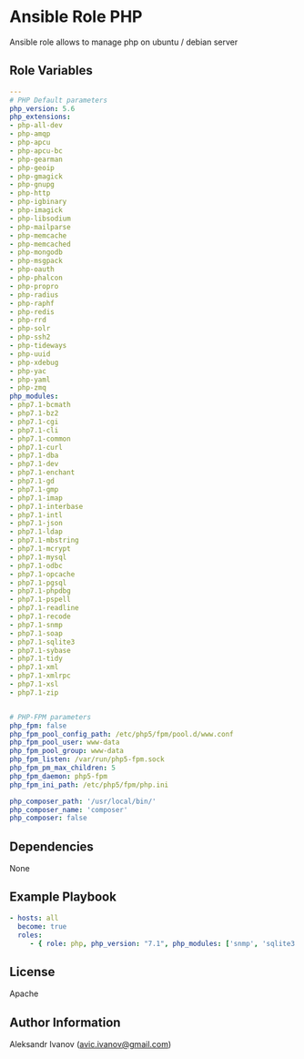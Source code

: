 Ansible Role PHP
=========

Ansible role allows to manage php on ubuntu / debian server


Role Variables
--------------
```yaml
---
# PHP Default parameters
php_version: 5.6
php_extensions:
- php-all-dev
- php-amqp
- php-apcu
- php-apcu-bc
- php-gearman
- php-geoip
- php-gmagick
- php-gnupg
- php-http
- php-igbinary
- php-imagick
- php-libsodium
- php-mailparse
- php-memcache
- php-memcached
- php-mongodb
- php-msgpack
- php-oauth
- php-phalcon
- php-propro
- php-radius
- php-raphf
- php-redis
- php-rrd
- php-solr
- php-ssh2
- php-tideways
- php-uuid
- php-xdebug
- php-yac
- php-yaml
- php-zmq
php_modules: 
- php7.1-bcmath
- php7.1-bz2
- php7.1-cgi
- php7.1-cli
- php7.1-common
- php7.1-curl
- php7.1-dba
- php7.1-dev
- php7.1-enchant
- php7.1-gd
- php7.1-gmp
- php7.1-imap
- php7.1-interbase
- php7.1-intl
- php7.1-json
- php7.1-ldap
- php7.1-mbstring
- php7.1-mcrypt
- php7.1-mysql
- php7.1-odbc
- php7.1-opcache
- php7.1-pgsql
- php7.1-phpdbg
- php7.1-pspell
- php7.1-readline
- php7.1-recode
- php7.1-snmp
- php7.1-soap
- php7.1-sqlite3
- php7.1-sybase
- php7.1-tidy
- php7.1-xml
- php7.1-xmlrpc
- php7.1-xsl
- php7.1-zip


# PHP-FPM parameters
php_fpm: false
php_fpm_pool_config_path: /etc/php5/fpm/pool.d/www.conf
php_fpm_pool_user: www-data
php_fpm_pool_group: www-data
php_fpm_listen: /var/run/php5-fpm.sock
php_fpm_pm_max_children: 5
php_fpm_daemon: php5-fpm
php_fpm_ini_path: /etc/php5/fpm/php.ini

php_composer_path: '/usr/local/bin/'
php_composer_name: 'composer'
php_composer: false
```

Dependencies
------------

None

Example Playbook
----------------

```yaml
- hosts: all
  become: true
  roles:
     - { role: php, php_version: "7.1", php_modules: ['snmp', 'sqlite3'], php_extensions: ['amqp', 'mongodb'] }
```     


License
-------

Apache

Author Information
------------------

Aleksandr Ivanov (avic.ivanov@gmail.com)
